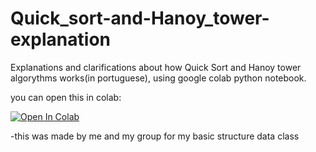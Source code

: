 # Quick_sort-and-Hanoy_tower-explanation

Explanations and clarifications about how Quick Sort and Hanoy tower algorythms works(in portuguese), using google colab python notebook.

you can open this in colab: 

[![Open In Colab](https://colab.research.google.com/assets/colab-badge.svg)](https://colab.research.google.com/github/marcosdelgado0408/Quick_sort-and-Hanoy_tower-explanation/blob/master/Quicksort_&_hanoi_tower.ipynb)

-this was made by me and my group for my basic structure data class 
